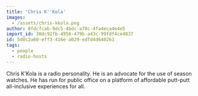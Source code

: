 ```yaml
---
title: 'Chris K''Kola'
images:
  - /assets/chris-kkola.png
author: 0fdcfcab-9dc5-4bdc-a78c-4fa4eca4e4e5
import_id: 30dc92fb-4956-479b-a43c-99fdf4ce4837
id: 5d0c2a60-eff3-416e-a029-edfd4d640261
tags:
  - people
  - radio-hosts
---
```

Chris K’Kola is a radio personality. He is an advocate for the use of season watches. He has run for public office on a platform of affordable putt-putt all-inclusive experiences for all.